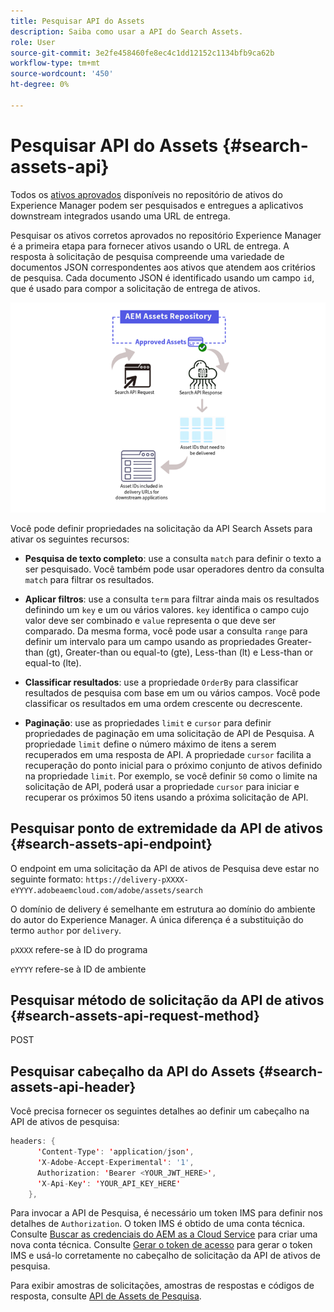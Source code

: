 ```yaml
---
title: Pesquisar API do Assets
description: Saiba como usar a API do Search Assets.
role: User
source-git-commit: 3e2fe458460fe8ec4c1dd12152c1134bfb9ca62b
workflow-type: tm+mt
source-wordcount: '450'
ht-degree: 0%

---
```


# Pesquisar API do Assets {#search-assets-api}

Todos os [ativos aprovados](approve-assets.md) disponíveis no repositório de ativos do Experience Manager podem ser pesquisados e entregues a aplicativos downstream integrados usando uma URL de entrega.

Pesquisar os ativos corretos aprovados no repositório Experience Manager é a primeira etapa para fornecer ativos usando o URL de entrega. A resposta à solicitação de pesquisa compreende uma variedade de documentos JSON correspondentes aos ativos que atendem aos critérios de pesquisa. Cada documento JSON é identificado usando um campo `id`, que é usado para compor a solicitação de entrega de ativos.

![Visão geral do protocolo de carregamento binário direto](assets/search-assets-api-overview.png)

Você pode definir propriedades na solicitação da API Search Assets para ativar os seguintes recursos:

* **Pesquisa de texto completo**: use a consulta `match` para definir o texto a ser pesquisado.  Você também pode usar operadores dentro da consulta `match` para filtrar os resultados.

* **Aplicar filtros**: use a consulta `term` para filtrar ainda mais os resultados definindo um `key` e um ou vários valores. `key` identifica o campo cujo valor deve ser combinado e `value` representa o que deve ser comparado. Da mesma forma, você pode usar a consulta `range` para definir um intervalo para um campo usando as propriedades Greater-than (gt), Greater-than ou equal-to (gte), Less-than (lt) e Less-than or equal-to (lte).

* **Classificar resultados**: use a propriedade `OrderBy` para classificar resultados de pesquisa com base em um ou vários campos. Você pode classificar os resultados em uma ordem crescente ou decrescente.

* **Paginação**: use as propriedades `limit` e `cursor` para definir propriedades de paginação em uma solicitação de API de Pesquisa. A propriedade `limit` define o número máximo de itens a serem recuperados em uma resposta de API. A propriedade `cursor` facilita a recuperação do ponto inicial para o próximo conjunto de ativos definido na propriedade `limit`. Por exemplo, se você definir `50` como o limite na solicitação de API, poderá usar a propriedade `cursor` para iniciar e recuperar os próximos 50 itens usando a próxima solicitação de API.

## Pesquisar ponto de extremidade da API de ativos {#search-assets-api-endpoint}

O endpoint em uma solicitação da API de ativos de Pesquisa deve estar no seguinte formato:
`https://delivery-pXXXX-eYYYY.adobeaemcloud.com/adobe/assets/search`

O domínio de delivery é semelhante em estrutura ao domínio do ambiente do autor do Experience Manager. A única diferença é a substituição do termo `author` por `delivery`.

`pXXXX` refere-se à ID do programa

`eYYYY` refere-se à ID de ambiente

## Pesquisar método de solicitação da API de ativos {#search-assets-api-request-method}

POST

## Pesquisar cabeçalho da API do Assets {#search-assets-api-header}

Você precisa fornecer os seguintes detalhes ao definir um cabeçalho na API de ativos de pesquisa:

```java
headers: {
      'Content-Type': 'application/json',
      'X-Adobe-Accept-Experimental': '1',
      Authorization: 'Bearer <YOUR_JWT_HERE>',
      'X-Api-Key': 'YOUR_API_KEY_HERE'
    },
```

Para invocar a API de Pesquisa, é necessário um token IMS para definir nos detalhes de `Authorization`. O token IMS é obtido de uma conta técnica. Consulte [Buscar as credenciais do AEM as a Cloud Service](https://experienceleague.adobe.com/docs/experience-manager-cloud-service/content/implementing/developing/generating-access-tokens-for-server-side-apis.html?lang=en#fetch-the-aem-as-a-cloud-service-credentials) para criar uma nova conta técnica. Consulte [Gerar o token de acesso](https://experienceleague.adobe.com/docs/experience-manager-cloud-service/content/implementing/developing/generating-access-tokens-for-server-side-apis.html?lang=en#generating-the-access-token) para gerar o token IMS e usá-lo corretamente no cabeçalho de solicitação da API de ativos de pesquisa.

Para exibir amostras de solicitações, amostras de respostas e códigos de resposta, consulte [API de Assets de Pesquisa](https://adobe-aem-assets-delivery-experimental.redoc.ly/#operation/search).
